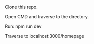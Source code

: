 Clone this repo.

Open CMD and traverse to the directory.

Run: npm run dev

Traverse to localhost:3000/homepage
